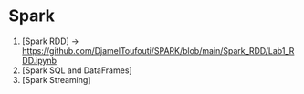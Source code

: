 # Spark

1)  [Spark RDD] -> https://github.com/DjamelToufouti/SPARK/blob/main/Spark_RDD/Lab1_RDD.ipynb
2)  [Spark SQL and DataFrames]
3)  [Spark Streaming]
